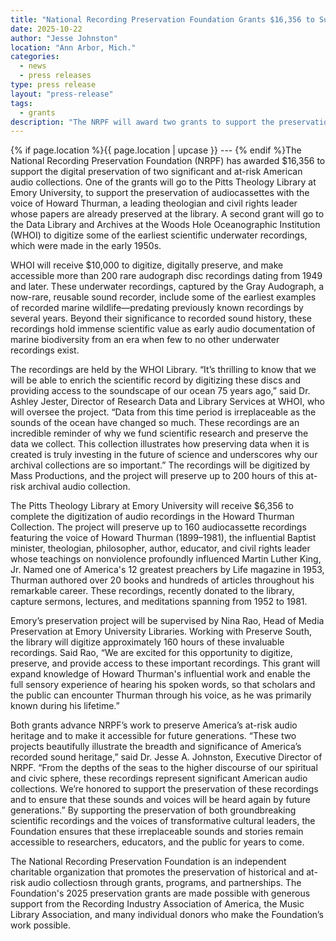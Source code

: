 ```yaml
---
title: "National Recording Preservation Foundation Grants $16,356 to Support Preservation of At-Risk Audio Recordings"
date: 2025-10-22
author: "Jesse Johnston"
location: "Ann Arbor, Mich."
categories: 
  - news
  - press releases
type: press release
layout: "press-release"
tags:
  - grants
description: "The NRPF will award two grants to support the preservation of important American archival audio collections, including recordings of significant American religious figures as well as early underwater scientific recordings."
---
```


{% if page.location %}{{ page.location | upcase }} --- {% endif %}The National Recording Preservation Foundation (NRPF) has awarded $16,356 to support the digital preservation of two significant and at-risk American audio collections. One of the grants will go to the Pitts Theology Library at Emory University, to support the preservation of audiocassettes with the voice of Howard Thurman, a leading theologian and civil rights leader whose papers are already preserved at the library. A second grant will go to the Data Library and Archives at the Woods Hole Oceanographic Institution (WHOI) to digitize some of the earliest scientific underwater recordings, which were made in the early 1950s.

WHOI will receive $10,000 to digitize, digitally preserve, and make accessible more than 200 rare audograph disc recordings dating from 1949 and later. These underwater recordings, captured by the Gray Audograph, a now-rare, reusable sound recorder, include some of the earliest examples of recorded marine wildlife—predating previously known recordings by several years. Beyond their significance to recorded sound history, these recordings hold immense scientific value as early audio documentation of marine biodiversity from an era when few to no other underwater recordings exist.

The recordings are held by the WHOI Library. “It’s thrilling to know that we will be able to enrich the scientific record by digitizing these discs and providing access to the soundscape of our ocean 75 years ago,” said Dr. Ashley Jester, Director of Research Data and Library Services at WHOI, who will oversee the project. “Data from this time period is irreplaceable as the sounds of the ocean have changed so much. These recordings are an incredible reminder of why we fund scientific research and preserve the data we collect. This collection illustrates how preserving data when it is created is truly investing in the future of science and underscores why our archival collections are so important.” The recordings will be digitized by Mass Productions, and the project will preserve up to 200 hours of this at-risk archival audio collection.

The Pitts Theology Library at Emory University will receive $6,356 to complete the digitization of audio recordings in the Howard Thurman Collection. The project will preserve up to 160 audiocassette recordings featuring the voice of Howard Thurman (1899–1981), the influential Baptist minister, theologian, philosopher, author, educator, and civil rights leader whose teachings on nonviolence profoundly influenced Martin Luther King, Jr. Named one of America's 12 greatest preachers by Life magazine in 1953, Thurman authored over 20 books and hundreds of articles throughout his remarkable career. These recordings, recently donated to the library, capture sermons, lectures, and meditations spanning from 1952 to 1981.

Emory’s preservation project will be supervised by Nina Rao, Head of Media Preservation at Emory University Libraries. Working with Preserve South, the library will digitize approximately 160 hours of these invaluable recordings. Said Rao, “We are excited for this opportunity to digitize, preserve, and provide access to these important recordings. This grant will expand knowledge of Howard Thurman's influential work and enable the full sensory experience of hearing his spoken words, so that scholars and the public can encounter Thurman through his voice, as he was primarily known during his lifetime.”

Both grants advance NRPF’s work to preserve America’s at-risk audio heritage and to make it accessible for future generations. “These two projects beautifully illustrate the breadth and significance of America’s recorded sound heritage,” said Dr. Jesse A. Johnston, Executive Director of NRPF. “From the depths of the seas to the higher discourse of our spiritual and civic sphere, these recordings represent significant American audio collections. We’re honored to support the preservation of these recordings and to ensure that these sounds and voices will be heard again by future generations.” By supporting the preservation of both groundbreaking scientific recordings and the voices of transformative cultural leaders, the Foundation ensures that these irreplaceable sounds and stories remain accessible to researchers, educators, and the public for years to come.

The National Recording Preservation Foundation is an independent charitable organization that promotes the preservation of historical and at-risk audio collectiosn through grants, programs, and partnerships. The Foundation's 2025 preservation grants are made possible with generous support from the Recording Industry Association of America, the Music Library Association, and many individual donors who make the Foundation’s work possible.
